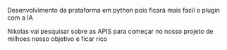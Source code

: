Desenvolvimento da prataforma em python pois ficará mais facil o plugin com a IA

Nikolas vai pesquisar sobre as APIS para começar no nosso projeto de milhoes 
nosso objetivo e ficar rico 